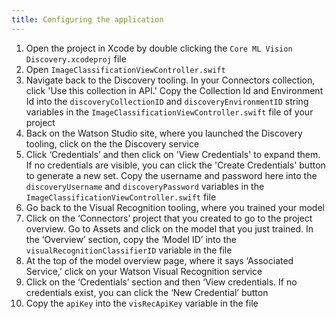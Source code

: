```yaml
---
title: Configuring the application
---
```


1. Open the project in Xcode by double clicking the `Core ML Vision Discovery.xcodeproj` file
2. Open `ImageClassificationViewController.swift`
3. Navigate back to the Discovery tooling. In your Connectors collection, click 'Use this collection in API.' Copy the Collection Id and Environment Id into the `discoveryCollectionID` and `discoveryEnvironmentID` string variables in the `ImageClassificationViewController.swift` file of your project
4. Back on the Watson Studio site, where you launched the Discovery tooling, click on the the Discovery service
5. Click ‘Credentials’ and then click on 'View Credentials' to expand them. If no credentials are visible, you can click the 'Create Credentials' button to generate a new set. Copy the username and password here into the `discoveryUsername` and `discoveryPassword` variables in the `ImageClassificationViewController.swift` file
6. Go back to the Visual Recognition tooling, where you trained your model
7. Click on the ‘Connectors’ project that you created to go to the project overview. Go to Assets and click on the model that you just trained. In the ‘Overview’ section, copy the ‘Model ID’ into the `visualRecognitionClassifierID` variable in the file
8. At the top of the model overview page, where it says ‘Associated Service,’ click on your Watson Visual Recognition service
9. Click on the ‘Credentials’ section and then ‘View credentials. If no credentials exist, you can click the ‘New Credential’ button
10. Copy the `apiKey` into the `visRecApiKey` variable in the file